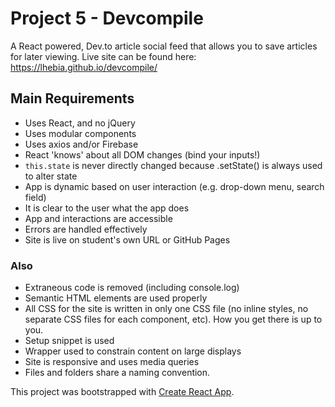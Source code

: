 # Project 5 - Devcompile

A React powered, Dev.to article social feed that allows you to save articles for later viewing.
Live site can be found here: https://lhebia.github.io/devcompile/

## Main Requirements

* Uses React, and no jQuery
* Uses modular components
* Uses axios and/or Firebase
* React 'knows' about all DOM changes (bind your inputs!)
* ```this.state``` is never directly changed because .setState() is always used to alter state
* App is dynamic based on user interaction (e.g. drop-down menu, search field)
* It is clear to the user what the app does
* App and interactions are accessible
* Errors are handled effectively
* Site is live on student's own URL or GitHub Pages

### Also

* Extraneous code is removed (including console.log)
* Semantic HTML elements are used properly
* All CSS for the site is written in only one CSS file (no inline styles, no separate CSS files for each component, etc). How you get there is up to you.
* Setup snippet is used
* Wrapper used to constrain content on large displays
* Site is responsive and uses media queries
* Files and folders share a naming convention.


This project was bootstrapped with [Create React App](https://github.com/facebook/create-react-app).
